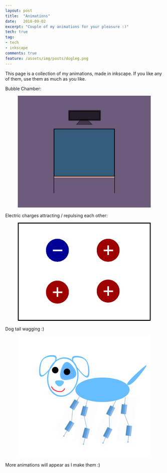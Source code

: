 ```yaml
---
layout: post
title:  "Animations"
date:   2018-09-02
excerpt: "Couple of my animations for your pleasure :)"
tech: true
tag:
- tech
- inkscape
comments: true
feature: /assets/img/posts/dogleg.png
---
```


This page is a collection of my animations, made in inkscape. If you like any of them, use them as much as you like.

Bubble Chamber:

<figure class="animated_gif_frame">
        <img src="/assets/img/posts/2018-09-09-bubble/bubblechamber.gif" />
</figure>


Electric charges attracting / repulsing each other:

<figure class="animated_gif_frame">
        <img src="/assets/img/posts/2018-10-22-particle/charged-particles.gif"  />
</figure>

Dog tail wagging :)

<figure class="animated_gif_frame">
        <img src="/assets/img/posts/animations/dogleg.gif"  />
</figure>


More animations will appear as I make them :)